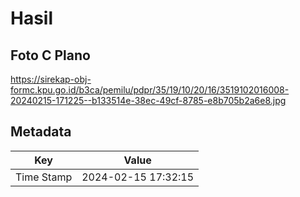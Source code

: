 # Hasil

## Foto C Plano

https://sirekap-obj-formc.kpu.go.id/b3ca/pemilu/pdpr/35/19/10/20/16/3519102016008-20240215-171225--b133514e-38ec-49cf-8785-e8b705b2a6e8.jpg


## Metadata

| Key        | Value               |
| ---------- | ------------------- |
| Time Stamp | 2024-02-15 17:32:15 |



